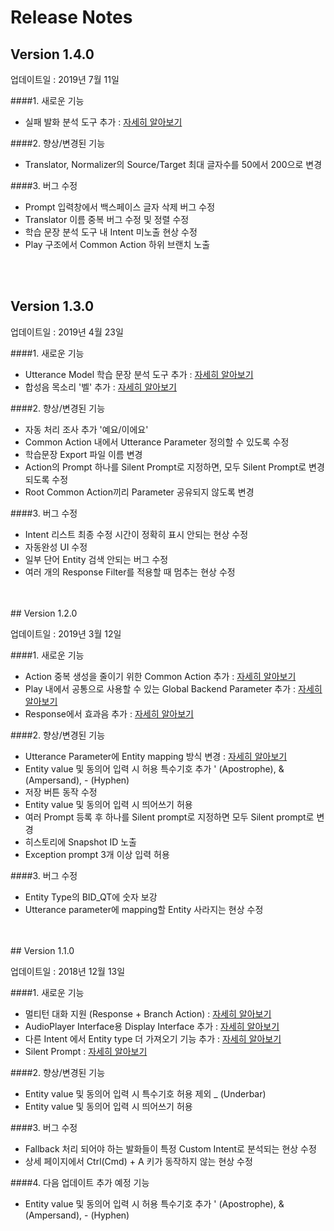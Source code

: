 Release Notes
==================
## Version 1.4.0

업데이트일 : 2019년 7월 11일


####1. 새로운 기능
* 실패 발화 분석 도구 추가 : [자세히 알아보기](/create-plays-with-play-builder/log-mining.md)


####2. 향상/변경된 기능
* Translator, Normalizer의 Source/Target 최대 글자수를 50에서 200으로 변경



####3. 버그 수정
* Prompt 입력창에서 백스페이스 글자 삭제 버그 수정 
* Translator 이름 중복 버그 수정 및 정렬 수정
* 학습 문장 분석 도구 내 Intent 미노출 현상 수정
* Play 구조에서 Common Action 하위 브랜치 노출
  
<br>
<br>

## Version 1.3.0

업데이트일 : 2019년 4월 23일


####1. 새로운 기능
* Utterance Model 학습 문장 분석 도구 추가 : [자세히 알아보기](/create-plays-with-play-builder/corpus-inspection.md)
* 합성음 목소리 '벨' 추가 : [자세히 알아보기](/create-plays-with-play-builder/customize-a-play.md#setting)


####2. 향상/변경된 기능
* 자동 처리 조사 추가 '예요/이에요'
* Common Action 내에서 Utterance Parameter 정의할 수 있도록 수정
* 학습문장 Export 파일 이름 변경
* Action의 Prompt 하나를 Silent Prompt로 지정하면, 모두 Silent Prompt로 변경되도록 수정
* Root Common Action끼리 Parameter 공유되지 않도록 변경



####3. 버그 수정
* Intent 리스트 최종 수정 시간이 정확히 표시 안되는 현상 수정 
* 자동완성 UI 수정
* 일부 단어 Entity 검색 안되는 버그 수정
* 여러 개의 Response Filter를 적용할 때 멈추는 현상 수정
  
<br>
<br>
## Version 1.2.0

업데이트일 : 2019년 3월 12일


####1. 새로운 기능
* Action 중복 생성을 줄이기 위한 Common Action 추가 : [자세히 알아보기](/create-plays-with-play-builder/use-common-actions.md)
* Play 내에서 공통으로 사용할 수 있는 Global Backend Parameter 추가 : [자세히 알아보기](/create-plays-with-play-builder/customize-a-play.md#setting-backend-proxy)
* Response에서 효과음 추가 : [자세히 알아보기](/create-plays-with-play-builder/use-prompts.md#skml-tag)


####2. 향상/변경된 기능
* Utterance Parameter에 Entity mapping 방식 변경 : [자세히 알아보기](/create-plays-with-play-builder/multi-entity-mapping.md)
* Entity value 및 동의어 입력 시 허용 특수기호 추가
  ' (Apostrophe), & (Ampersand), - (Hyphen) 
* 저장 버튼 동작 수정
* Entity value 및 동의어 입력 시 띄어쓰기 허용
* 여러 Prompt 등록 후 하나를 Silent prompt로 지정하면 모두 Silent prompt로 변경
* 히스토리에 Snapshot ID 노출
* Exception prompt 3개 이상 입력 허용


####3. 버그 수정
* Entity Type의 BID_QT에 숫자 보강
* Utterance parameter에 mapping할 Entity 사라지는 현상 수정
 


<br>
<br>
## Version 1.1.0

업데이트일 : 2018년 12월 13일


####1. 새로운 기능
* 멀티턴 대화 지원 (Response + Branch Action) : [자세히 알아보기](/create-plays-with-play-builder/response-with-branch-actions.md) 
* AudioPlayer Interface용 Display Interface 추가 : [자세히 알아보기](/create-plays-with-play-builder/display-interface.md)
* 다른 Intent 에서 Entity type 더 가져오기 기능 추가 : [자세히 알아보기](/create-plays-with-play-builder/response-with-branch-actions.md#multi-turn-branch)
* Silent Prompt : [자세히 알아보기](/create-plays-with-play-builder/use-prompts.md#silent-prompt)


####2. 향상/변경된 기능
* Entity value 및 동의어 입력 시 특수기호 허용 제외 
 _ (Underbar)
* Entity value 및 동의어 입력 시 띄어쓰기 허용

####3. 버그 수정
* Fallback 처리 되어야 하는 발화들이 특정 Custom Intent로 분석되는 현상 수정
* 상세 페이지에서 Ctrl(Cmd) + A 키가 동작하지 않는 현상 수정
 


####4. 다음 업데이트 추가 예정 기능
* Entity value 및 동의어 입력 시 허용 특수기호 추가
  ' (Apostrophe), & (Ampersand), - (Hyphen) 